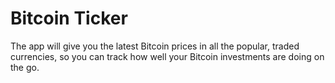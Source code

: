 


#  Bitcoin Ticker


The app will give you the latest Bitcoin prices in all the popular, traded currencies, so you can track how well your Bitcoin investments are doing on the go.

